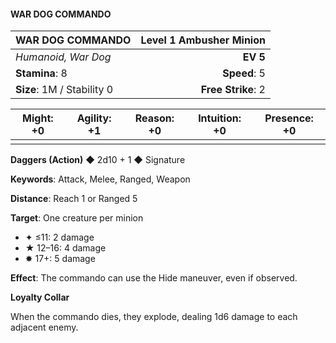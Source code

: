 #### WAR DOG COMMANDO

| WAR DOG COMMANDO | **Level 1 Ambusher Minion** |
|:-------------------------------------------------- | -------------------------:|
| *Humanoid, War Dog* | **EV 5** |
| **Stamina**: 8 | **Speed**: 5 |
| **Size**: 1M / Stability 0 | **Free Strike**: 2 |

| **Might**: +0 | **Agility**: +1 | **Reason**: +0 | **Intuition**: +0 | **Presence**: +0 |
| --------- | ----------- | ---------- | ------------- | ------------ |
|  |  |  |  |  |

**Daggers (Action)** ◆ 2d10 + 1 ◆ Signature

**Keywords**: Attack, Melee, Ranged, Weapon

**Distance**: Reach 1 or Ranged 5

**Target**: One creature per minion

- ✦ ≤11: 2 damage
- ★ 12–16: 4 damage
- ✸ 17+: 5 damage

**Effect**: The commando can use the Hide maneuver, even if observed.

**Loyalty Collar**

When the commando dies, they explode, dealing 1d6 damage to each adjacent enemy.

